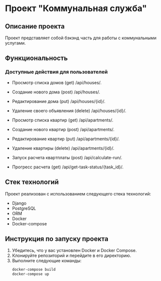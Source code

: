 # Проект "Коммунальная служба"

## Описание проекта

Проект представляет собой бэкэнд часть для работы с коммунальными услугами.

## Функциональность

### Доступные действия для пользователей

  - Просмотр списка домов (get) /api/houses/.
  - Создание нового дома (post) /api/houses/.
  - Редактирование дома (put) /api/houses/{id}/.
  - Удаление своего объявления (delete) /api/houses/{id}/.



  - Просмотр списка квартир (get) /api/apartments/.
  - Создание нового квартир (post) /api/apartments/.
  - Редактирование квартир (put) /api/apartments/{id}/.
  - Удаление квартиры (delete) /api/apartments/{id}/.


  - Запуск расчета квартплаты (post) /api/calculate-run/.
  - Прогресс расчета (get) /api/get-task-status/{task_id}/.

## Стек технологий

Проект реализован с использованием следующего стека технологий:
- Django
- PostgreSQL
- ORM
- Docker
- Docker-compose

## Инструкция по запуску проекта

1. Убедитесь, что у вас установлен Docker и Docker Compose.
2. Клонируйте репозиторий и перейдите в его директорию.
3. Выполните следующие команды:
   ```bash
   docker-compose build
   docker-compose up
